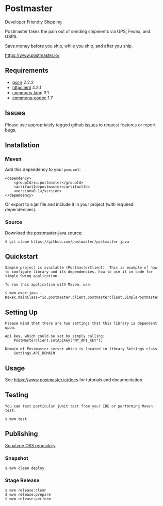 # Postmaster

Developer Friendly Shipping

Postmaster takes the pain out of sending shipments via UPS, Fedex, and USPS.

Save money before you ship, while you ship, and after you ship.

https://www.postmaster.io/

## Requirements

- [gson](http://code.google.com/p/google-gson/) 2.2.2
- [httpclient](http://hc.apache.org/) 4.2.1
- [commons-lang](http://commons.apache.org/lang/) 3.1
- [commons-codec](http://commons.apache.org/codec/) 1.7
    
## Issues

Please use appropriately tagged github [issues](https://github.com/postmaster/postmaster-api/issues) to request features or report bugs.

## Installation


### Maven

Add this dependency to your `pom.xml`:

    <dependency>
	    <groupId>io.postmaster</groupId>
	    <artifactId>postmaster</artifactId>
	    <version>0.1</version>
    </dependency>
	

Or export to a jar file and include it in your project (with required dependencies).
	
### Source

Download the postmaster-java source:

    $ git clone https://github.com/postmaster/postmaster-java

## Quickstart

    Sample project is available (PostmasterClient). This is example of how to configure library and its dependencies, how to use it in code for simple Swing application. 

    To run this application with Maven, use:

	$ mvn exec:java -Dexec.mainClass="io.postmaster.client.postmasterclient.SimplePostmasterClient"
 
## Setting Up
	
	Please mind that there are two settings that this library is dependent upon:
	
	Api key, which could be set by simply calling:
		PostMasterClient.setApiKey("MY_API_KEY");
		
	Domain of Postmaster server which is located in library Settings class
		Settings.API_DOMAIN
 
## Usage

See https://www.postmaster.io/docs for tutorials and documentation.


## Testing
    
    You can test particular jUnit test from your IDE or performing Maven test:
	
	$ mvn test
	
## Publishing

[Sonatype OSS repository](https://docs.sonatype.org/display/Repository/Sonatype+OSS+Maven+Repository+Usage+Guide).

### Snapshot

    $ mvn clean deploy

### Stage Release

    $ mvn release:clean
    $ mvn release:prepare
    $ mvn release:perform

